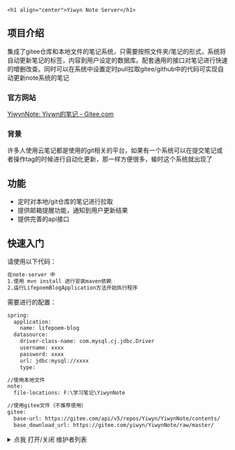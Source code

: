     <h1 align="center">Yiwyn Note Server</h1>





## 项目介绍

集成了gitee仓库和本地文件的笔记系统，只需要按照文件夹/笔记的形式，系统将自动更新笔记的标签，内容到用户设定的数据库。配套通用的接口对笔记进行快速的增删改查。同时可以在系统中设置定时pull拉取gitee/github中的代码可实现自动更新note系统的笔记

### 官方网站

[YiwynNote: Yiywn的笔记 - Gitee.com](https://gitee.com/yiwyn/YiwynNote/tree/note-server/)

### 背景

许多人使用云笔记都是使用的git相关的平台，如果有一个系统可以在提交笔记或者操作tag的时候进行自动化更新，那一样方便很多，蝓时这个系统就出现了

## 功能

- 定时对本地/git仓库的笔记进行拉取
- 提供邮箱提醒功能，通知到用户更新结果
- 提供完善的api接口

## 

## 快速入门

请使用以下代码：

```markdown
在note-server 中
1.使用 mvn install 进行安装maven依赖
2.运行LifepoemBlogApplication方法开始执行程序
```

需要进行的配置：

```html
spring:
  application:
    name: lifepoem-blog
  datasource:
    driver-class-name: com.mysql.cj.jdbc.Driver
    username: xxxx
    password: xxxx
    url: jdbc:mysql://xxxx
    type: 

//使用本地文件
note:
  file-locations: F:\学习笔记\YiwynNote

//使用gitee文件（不推荐使用）
gitee:
  base-url: https://gitee.com/api/v5/repos/Yiwyn/YiwynNote/contents/
  base_download_url: https://gitee.com/yiwyn/YiwynNote/raw/master/
```

<details>
  <summary>点我 打开/关闭 维护者列表</summary>

- [Yiwyn (yiwyn) - Gitee.com](https://gitee.com/yiwyn)项目作者，全栈工程师。

</details>



## 
